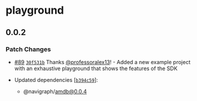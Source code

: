 # playground

## 0.0.2

### Patch Changes

- [#89](https://github.com/Navigraph/navigraph-js-sdk/pull/89) [`30f531b`](https://github.com/Navigraph/navigraph-js-sdk/commit/30f531b46a759417ccf71fff44b3dc5e4b42b4a7) Thanks [@professoralex13](https://github.com/professoralex13)! - Added a new example project with an exhaustive playground that shows the features of the SDK

- Updated dependencies [[`b394c59`](https://github.com/Navigraph/navigraph-js-sdk/commit/b394c599fd8114852699598d1cf57bd01b917000)]:
  - @navigraph/amdb@0.0.4
